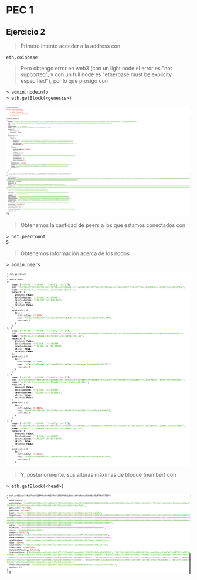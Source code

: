 # PEC 1

## Ejercicio 2

> Primero intento acceder a la address con
```
eth.coinbase
```
> Pero obtengo error en web3 (con un light node el error es "not supported", y con un full node es "etherbase must be explicity especified"), por lo que prosigo con
```
> admin.nodeinfo
> eth.getBlock(<genesis>)
```

![Img121](./img/getGenesis.png)

> Obtenemos la cantidad de peers a los que estamos conectados con
```
> net.peerCount
5
```

> Obtenemos información acerca de los nodos
```
> admin.peers
```
![Img122](./img/peers.png)

> Y, posteriormente, sus alturas máximas de bloque (number) con
```
> eth.getBlock(<head>)
```
![Img123](./img/getBlock.png)
